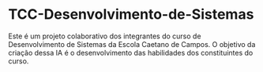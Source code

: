 # TCC-Desenvolvimento-de-Sistemas
Este é um projeto colaborativo dos integrantes do curso de Desenvolvimento de Sistemas da Escola Caetano de Campos. O objetivo da criação dessa IA é o desenvolvimento das habilidades dos constituintes do curso.


